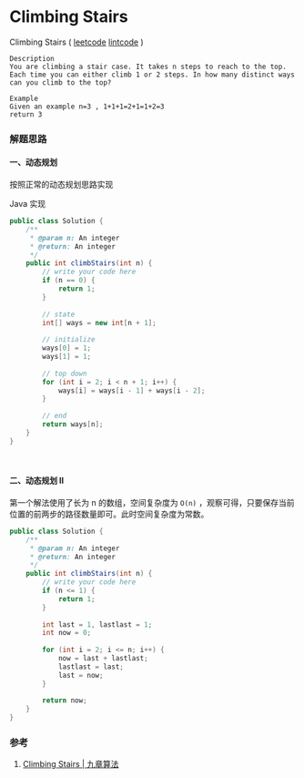 # Climbing Stairs

Climbing Stairs  ( [leetcode]()  [lintcode](http://www.lintcode.com/en/problem/climbing-stairs/) )

```
Description
You are climbing a stair case. It takes n steps to reach to the top.
Each time you can either climb 1 or 2 steps. In how many distinct ways can you climb to the top?

Example
Given an example n=3 , 1+1+1=2+1=1+2=3
return 3
```



### 解题思路

#### 一、动态规划

按照正常的动态规划思路实现

Java 实现

```java
public class Solution {
    /**
     * @param n: An integer
     * @return: An integer
     */
    public int climbStairs(int n) {
        // write your code here
        if (n == 0) {
            return 1;
        }
        
        // state
        int[] ways = new int[n + 1];
        
        // initialize
        ways[0] = 1;
        ways[1] = 1;
        
        // top down
        for (int i = 2; i < n + 1; i++) {
            ways[i] = ways[i - 1] + ways[i - 2];
        }
        
        // end
        return ways[n];
    }
}
```

​	

#### 二、动态规划 II

第一个解法使用了长为 n 的数组，空间复杂度为 `O(n)` ，观察可得，只要保存当前位置的前两步的路径数量即可。此时空间复杂度为常数。

```java
public class Solution {
    /**
     * @param n: An integer
     * @return: An integer
     */
    public int climbStairs(int n) {
        // write your code here
        if (n <= 1) {
            return 1;
        }
        
        int last = 1, lastlast = 1;
        int now = 0;
        
        for (int i = 2; i <= n; i++) {
            now = last + lastlast;
            lastlast = last;
            last = now;
        }
        
        return now;
    }
}
```



### 参考

1. [Climbing Stairs | 九章算法](http://www.jiuzhang.com/solutions/climbing-stairs/)

